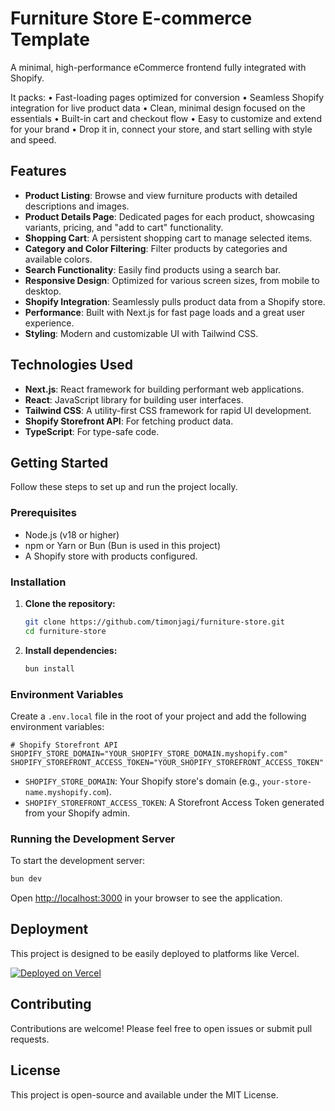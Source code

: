 # Furniture Store E-commerce Template

A minimal, high-performance eCommerce frontend fully integrated with Shopify.

It packs:
• Fast-loading pages optimized for conversion
• Seamless Shopify integration for live product data
• Clean, minimal design focused on the essentials
• Built-in cart and checkout flow
• Easy to customize and extend for your brand
• Drop it in, connect your store, and start selling with style and speed.

## Features

*   **Product Listing**: Browse and view furniture products with detailed descriptions and images.
*   **Product Details Page**: Dedicated pages for each product, showcasing variants, pricing, and "add to cart" functionality.
*   **Shopping Cart**: A persistent shopping cart to manage selected items.
*   **Category and Color Filtering**: Filter products by categories and available colors.
*   **Search Functionality**: Easily find products using a search bar.
*   **Responsive Design**: Optimized for various screen sizes, from mobile to desktop.
*   **Shopify Integration**: Seamlessly pulls product data from a Shopify store.
*   **Performance**: Built with Next.js for fast page loads and a great user experience.
*   **Styling**: Modern and customizable UI with Tailwind CSS.

## Technologies Used

*   **Next.js**: React framework for building performant web applications.
*   **React**: JavaScript library for building user interfaces.
*   **Tailwind CSS**: A utility-first CSS framework for rapid UI development.
*   **Shopify Storefront API**: For fetching product data.
*   **TypeScript**: For type-safe code.

## Getting Started

Follow these steps to set up and run the project locally.

### Prerequisites

*   Node.js (v18 or higher)
*   npm or Yarn or Bun (Bun is used in this project)
*   A Shopify store with products configured.

### Installation

1.  **Clone the repository:**

    ```bash
    git clone https://github.com/timonjagi/furniture-store.git
    cd furniture-store
    ```

2.  **Install dependencies:**

    ```bash
    bun install
    ```

### Environment Variables

Create a `.env.local` file in the root of your project and add the following environment variables:

```env
# Shopify Storefront API
SHOPIFY_STORE_DOMAIN="YOUR_SHOPIFY_STORE_DOMAIN.myshopify.com"
SHOPIFY_STOREFRONT_ACCESS_TOKEN="YOUR_SHOPIFY_STOREFRONT_ACCESS_TOKEN"
```

*   `SHOPIFY_STORE_DOMAIN`: Your Shopify store's domain (e.g., `your-store-name.myshopify.com`).
*   `SHOPIFY_STOREFRONT_ACCESS_TOKEN`: A Storefront Access Token generated from your Shopify admin.

### Running the Development Server

To start the development server:

```bash
bun dev
```

Open [http://localhost:3000](http://localhost:3000) in your browser to see the application.

## Deployment

This project is designed to be easily deployed to platforms like Vercel.

[![Deployed on Vercel](https://img.shields.io/badge/Deployed%20on-Vercel-black?style=for-the-badge&logo=vercel)](https://vercel.com/toruslabs/v0-shopify-ecommerce-template)

## Contributing

Contributions are welcome! Please feel free to open issues or submit pull requests.

## License

This project is open-source and available under the MIT License.
